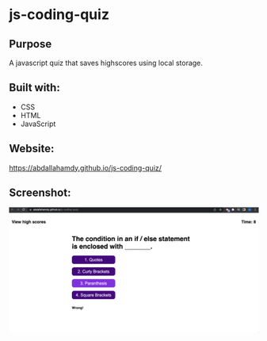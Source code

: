 # js-coding-quiz

## Purpose
A javascript quiz that saves highscores using local storage.

## Built with: 
* CSS
* HTML
* JavaScript

## Website:
https://abdallahamdy.github.io/js-coding-quiz/

## Screenshot:
![Alt text](./assets/css/images/appScreenShot.png?raw=true "Portfolio Icon")
